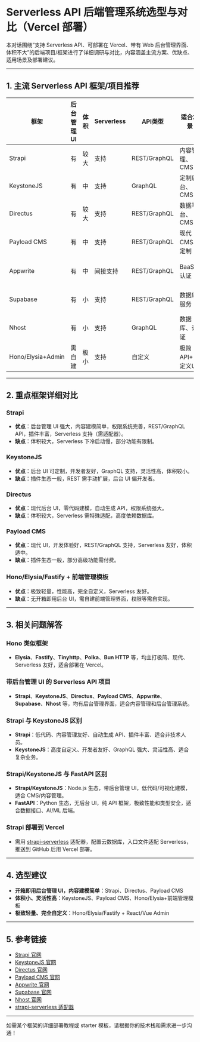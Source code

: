 # Serverless API 后端管理系统选型与对比（Vercel 部署）

本对话围绕“支持 Serverless API、可部署在 Vercel、带有 Web 后台管理界面、体积不大”的后端项目/框架进行了详细调研与对比，内容涵盖主流方案、优缺点、适用场景及部署建议。

---

## 1. 主流 Serverless API 框架/项目推荐

| 框架         | 后台管理UI | 体积 | Serverless | API类型      | 适合场景           | 备注           |
|--------------|------------|------|------------|--------------|--------------------|----------------|
| Strapi       | 有         | 较大 | 支持       | REST/GraphQL | 内容管理、CMS      | 插件丰富       |
| KeystoneJS   | 有         | 中   | 支持       | GraphQL      | 定制后台、CMS      | 灵活性高       |
| Directus     | 有         | 较大 | 支持       | REST/GraphQL | 数据平台、CMS      | 零代码         |
| Payload CMS  | 有         | 中   | 支持       | REST/GraphQL | 现代CMS、定制      | 体验好         |
| Appwrite     | 有         | 中   | 间接支持   | REST/GraphQL | BaaS、认证         | 偏后端服务     |
| Supabase     | 有         | 小   | 支持       | REST/GraphQL | 数据库服务         | 非传统CMS      |
| Nhost        | 有         | 小   | 支持       | GraphQL      | 数据库、认证       | 非传统CMS      |
| Hono/Elysia+Admin | 需自建 | 极小 | 支持       | 自定义       | 极简API+自定义UI   | 灵活性极高     |

---

## 2. 重点框架详细对比

### Strapi
- **优点**：后台管理 UI 强大，内容建模简单，权限系统完善，REST/GraphQL API，插件丰富，Serverless 支持（需适配器）。
- **缺点**：体积较大，Serverless 下冷启动慢，部分功能有限制。

### KeystoneJS
- **优点**：后台 UI 可定制，开发者友好，GraphQL 支持，灵活性高，体积较小。
- **缺点**：插件生态一般，REST 需手动扩展，后台 UI 偏开发者。

### Directus
- **优点**：现代后台 UI，零代码建模，自动生成 API，权限系统强大。
- **缺点**：体积较大，Serverless 需特殊适配，高度依赖数据库。

### Payload CMS
- **优点**：现代 UI，开发体验好，REST/GraphQL 支持，Serverless 友好，体积适中。
- **缺点**：插件生态一般，部分高级功能需付费。

### Hono/Elysia/Fastify + 前端管理模板
- **优点**：极致轻量，性能高，完全自定义，Serverless 友好。
- **缺点**：无开箱即用后台 UI，需自建前端管理界面，权限等需自实现。

---

## 3. 相关问题解答

### Hono 类似框架
- **Elysia**、**Fastify**、**Tinyhttp**、**Polka**、**Bun HTTP** 等，均主打极简、现代、Serverless 友好，适合部署在 Vercel。

### 带后台管理 UI 的 Serverless API 项目
- **Strapi**、**KeystoneJS**、**Directus**、**Payload CMS**、**Appwrite**、**Supabase**、**Nhost** 等，均有后台管理界面，适合内容管理和后台管理系统。

### Strapi 与 KeystoneJS 区别
- **Strapi**：低代码、内容管理友好、自动生成 API、插件丰富、适合非技术人员。
- **KeystoneJS**：高度自定义、开发者友好、GraphQL 强大、灵活性高、适合复杂业务。

### Strapi/KeystoneJS 与 FastAPI 区别
- **Strapi/KeystoneJS**：Node.js 生态，带后台管理 UI，低代码/可视化建模，适合 CMS/内容管理。
- **FastAPI**：Python 生态，无后台 UI，纯 API 框架，极致性能和类型安全，适合数据接口、AI/ML 后端。

### Strapi 部署到 Vercel
- 需用 [strapi-serverless](https://github.com/strapi/strapi-serverless) 适配器，配置云数据库，入口文件适配 Serverless，推送到 GitHub 后用 Vercel 部署。

---

## 4. 选型建议

- **开箱即用后台管理 UI，内容建模简单**：Strapi、Directus、Payload CMS
- **体积小、灵活性高**：KeystoneJS、Payload CMS、Hono/Elysia+前端管理模板
- **极致轻量、完全自定义**：Hono/Elysia/Fastify + React/Vue Admin

---

## 5. 参考链接

- [Strapi 官网](https://strapi.io/)
- [KeystoneJS 官网](https://keystonejs.com/)
- [Directus 官网](https://directus.io/)
- [Payload CMS 官网](https://payloadcms.com/)
- [Appwrite 官网](https://appwrite.io/)
- [Supabase 官网](https://supabase.com/)
- [Nhost 官网](https://nhost.io/)
- [strapi-serverless 适配器](https://github.com/strapi/strapi-serverless)

---

如需某个框架的详细部署教程或 starter 模板，请根据你的技术栈和需求进一步沟通！